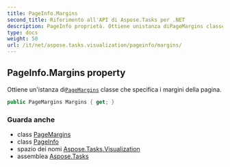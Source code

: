 ```yaml
---
title: PageInfo.Margins
second_title: Riferimento all'API di Aspose.Tasks per .NET
description: PageInfo proprietà. Ottiene unistanza diPageMargins classe che specifica i margini della pagina.
type: docs
weight: 50
url: /it/net/aspose.tasks.visualization/pageinfo/margins/
---
```

## PageInfo.Margins property

Ottiene un'istanza di[`PageMargins`](../../pagemargins/) classe che specifica i margini della pagina.

```csharp
public PageMargins Margins { get; }
```

### Guarda anche

* class [PageMargins](../../pagemargins/)
* class [PageInfo](../)
* spazio dei nomi [Aspose.Tasks.Visualization](../../pageinfo/)
* assemblea [Aspose.Tasks](../../../)


